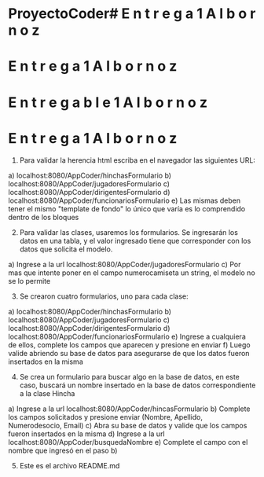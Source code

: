 # ProyectoCoder#   E n t r e g a 1 A l b o r n o z   #   E n t r e g a 1 A l b o r n o z   #   E n t r e g a b l e 1 A l b o r n o z   #   E n t r e g a 1 A l b o r n o z1. Para validar la herencia html escriba en el navegador las siguientes URL:a) localhost:8080/AppCoder/hinchasFormulariob) localhost:8080/AppCoder/jugadoresFormularioc) localhost:8080/AppCoder/dirigentesFormulariod) localhost:8080/AppCoder/funcionariosFormularioe) Las mismas deben tener el mismo "template de fondo" lo único que varía es lo comprendido dentro de los bloques2. Para validar las clases, usaremos los formularios. Se ingresarán los datos en una tabla, y el valor ingresado tiene que corresponder con los datos que solicita el modelo.a) Ingrese a la url localhost:8080/AppCoder/jugadoresFormularioc) Por mas que intente poner en el campo numerocamiseta un string, el modelo no se lo permite3. Se crearon cuatro formularios, uno para cada clase:a) localhost:8080/AppCoder/hinchasFormulariob) localhost:8080/AppCoder/jugadoresFormularioc) localhost:8080/AppCoder/dirigentesFormulariod) localhost:8080/AppCoder/funcionariosFormularioe) Ingrese a cualquiera de ellos, complete los campos que aparecen y presione en enviarf) Luego valide abriendo su base de datos para asegurarse de que los datos fueron insertados en la misma4. Se crea un formulario para buscar algo en la base de datos, en este caso, buscará un nombre insertado en la base de datos correspondiente a la clase Hinchaa) Ingrese a la url localhost:8080/AppCoder/hincasFormulariob) Complete los campos solicitados y presione enviar (Nombre, Apellido, Numerodesocio, Email)c) Abra su base de datos y valide que los campos fueron insertados en la mismad) Ingrese a la url localhost:8080/AppCoder/busquedaNombree) Complete el campo con el nombre que ingresó en el paso b)5. Este es el archivo README.md   